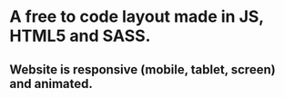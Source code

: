 # A free to code layout made in JS, HTML5 and SASS. 

## Website is responsive (mobile, tablet, screen) and animated. 
